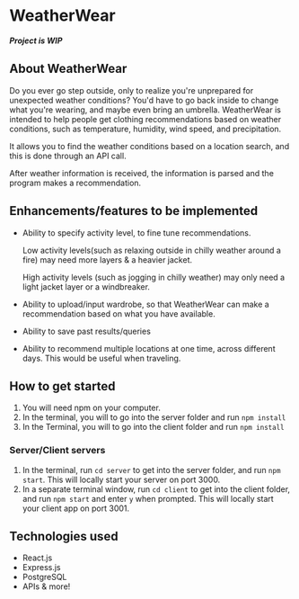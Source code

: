 # WeatherWear
 ***Project is WIP***

## About WeatherWear
Do you ever go step outside, only to realize you're unprepared for unexpected weather conditions? You'd have to go back inside to change what you're wearing, and maybe even bring an umbrella. WeatherWear is intended to help people get clothing recommendations based on weather conditions, such as temperature, humidity, wind speed, and precipitation. 

It allows you to find the weather conditions based on a location search, and this is done through an API call. 

After weather information is received, the information is parsed and the program makes a recommendation. 

## Enhancements/features to be implemented

* Ability to specify activity level, to fine tune recommendations. 

  Low activity levels(such as relaxing outside in chilly weather around a fire) may need more layers & a heavier jacket.

  High activity levels (such as jogging in chilly weather) may only need a light jacket layer or a windbreaker. 

* Ability to upload/input wardrobe, so that WeatherWear can make a recommendation based on what you have available. 

* Ability to save past results/queries

* Ability to recommend multiple locations at one time, across different days. This would be useful when traveling. 

## How to get started
1. You will need npm on your computer. 
2. In the terminal, you will to go into the server folder and run `npm install`
3. In the Terminal, you will to go into the client folder and run `npm install`

### Server/Client servers
 1. In the terminal, run `cd server` to get into the server folder, and run `npm start`. This will locally start your server on port 3000. 
 2. In  a separate terminal window, run `cd client` to get into the client folder, and run `npm start` and enter `y` when prompted. This will locally start your client app on port 3001. 

 
## Technologies used
 * React.js
 * Express.js
 * PostgreSQL
 * APIs & more!
